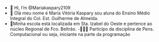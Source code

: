 - 👋 Hi, I’m @Mariakaspary2109
-  🥰 Olá meu nome é Maria Vitória Kaspary sou aluna do Ensino Médio Integral do Col. Est. Guilherme de Almeida. 
-  🏫Minha escola está localizada em Sta. Izabel do Oeste e pertence ao núcleo Regional de Fco. Beltrão.
-👩🏼‍🏫 Participo da disciplina de Pens. Computacional ou seja, iniciante na parte da programação
